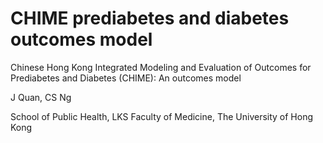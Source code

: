 # CHIME prediabetes and diabetes outcomes model
Chinese Hong Kong Integrated Modeling and Evaluation of Outcomes for Prediabetes and Diabetes (CHIME): An outcomes model


J Quan, CS Ng

School of Public Health, LKS Faculty of Medicine, The University of Hong Kong

